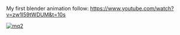 My first blender animation follow: https://www.youtube.com/watch?v=zw1I59tWDUM&t=10s

[![mq2](https://user-images.githubusercontent.com/26715851/130355536-4708ce39-c568-4bb7-829a-3b9eec116d6f.jpg)](https://youtu.be/Xd0CWeEPH-4)



